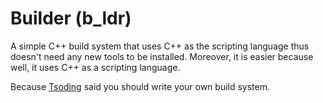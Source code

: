 # Builder (b_ldr)

A simple C++ build system that uses C++ as the scripting language thus doesn't need any new tools to be installed.
Moreover, it is easier because well, it uses C++ as a scripting language.

Because [Tsoding](github.com/tsoding) said you should write your own build system.
